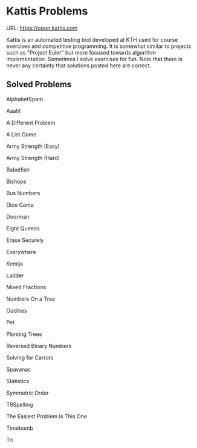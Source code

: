 Kattis Problems
============
URL: https://open.kattis.com

Kattis is an automated testing tool developed at KTH used for course exercises and competitive programming. It is somewhat similar to projects such as "Project Euler" but more focused towards algorithm implementation. Sometimes I solve exercises for fun. Note that there is never any certainty that solutions posted here are correct.

Solved Problems
----

AlphabetSpam

Aaah!

A Different Problem

A List Game

Army Strength (Easy)

Army Strength (Hard)

Babelfish

Bishops

Bus Numbers

Dice Game

Doorman

Eight Queens

Erase Securely

Everywhere

Kemija

Ladder

Mixed Fractions

Numbers On a Tree

Oddities

Pet

Planting Trees

Reversed Binary Numbers

Solving for Carrots

Spavanac

Statistics

Symmetric Order

T9Spelling

The Easiest Problem Is This One

Timebomb

Tri
